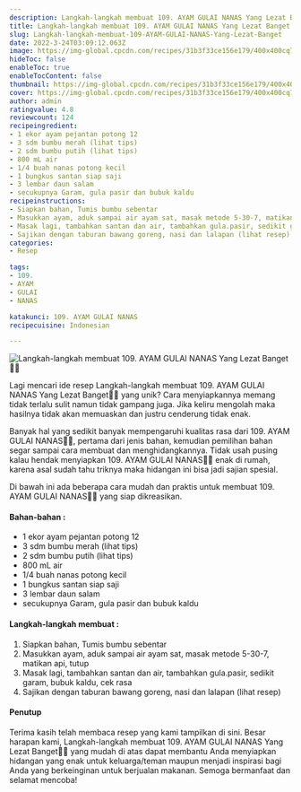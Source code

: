 ```yaml
---
description: Langkah-langkah membuat 109. AYAM GULAI NANAS Yang Lezat Banget"
title: Langkah-langkah membuat 109. AYAM GULAI NANAS Yang Lezat Banget
slug: Langkah-langkah-membuat-109-AYAM-GULAI-NANAS-Yang-Lezat-Banget
date: 2022-3-24T03:09:12.063Z
image: https://img-global.cpcdn.com/recipes/31b3f33ce156e179/400x400cq70/photo.jpg
hideToc: false
enableToc: true
enableTocContent: false
thumbnail: https://img-global.cpcdn.com/recipes/31b3f33ce156e179/400x400cq70/photo.jpg
cover: https://img-global.cpcdn.com/recipes/31b3f33ce156e179/400x400cq70/photo.jpg
author: admin
ratingvalue: 4.8
reviewcount: 124
recipeingredient:
- 1 ekor ayam pejantan potong 12
- 3 sdm bumbu merah (lihat tips)
- 2 sdm bumbu putih (lihat tips)
- 800 mL air
- 1/4 buah nanas potong kecil
- 1 bungkus santan siap saji
- 3 lembar daun salam
- secukupnya Garam, gula pasir dan bubuk kaldu
recipeinstructions:
- Siapkan bahan, Tumis bumbu sebentar
- Masukkan ayam, aduk sampai air ayam sat, masak metode 5-30-7, matikan api, tutup
- Masak lagi, tambahkan santan dan air, tambahkan gula.pasir, sedikit garam, bubuk kaldu, cek rasa
- Sajikan dengan taburan bawang goreng, nasi dan lalapan (lihat resep)
categories:
- Resep

tags:
- 109.
- AYAM
- GULAI
- NANAS

katakunci: 109. AYAM GULAI NANAS
recipecuisine: Indonesian

---
```


![Langkah-langkah membuat 109. AYAM GULAI NANAS Yang Lezat Banget👩‍🍳](https://img-global.cpcdn.com/recipes/31b3f33ce156e179/400x400cq70/photo.jpg)

Lagi mencari ide resep Langkah-langkah membuat 109. AYAM GULAI NANAS Yang Lezat Banget👩‍🍳 yang unik? Cara menyiapkannya memang tidak terlalu sulit namun tidak gampang juga. Jika keliru mengolah maka hasilnya tidak akan memuaskan dan justru cenderung tidak enak.

Banyak hal yang sedikit banyak mempengaruhi kualitas rasa dari 109. AYAM GULAI NANAS👩‍🍳, pertama dari jenis bahan, kemudian pemilihan bahan segar sampai cara membuat dan menghidangkannya. Tidak usah pusing kalau hendak menyiapkan 109. AYAM GULAI NANAS👩‍🍳 enak di rumah, karena asal sudah tahu triknya maka hidangan ini bisa jadi sajian spesial.

Di bawah ini ada beberapa cara mudah dan praktis untuk membuat 109. AYAM GULAI NANAS👩‍🍳 yang siap dikreasikan.

<!--inarticleads1-->

#### Bahan-bahan :

- 1 ekor ayam pejantan potong 12
- 3 sdm bumbu merah (lihat tips)
- 2 sdm bumbu putih (lihat tips)
- 800 mL air
- 1/4 buah nanas potong kecil
- 1 bungkus santan siap saji
- 3 lembar daun salam
- secukupnya Garam, gula pasir dan bubuk kaldu

<!--inarticleads2-->

#### Langkah-langkah membuat :

1. Siapkan bahan, Tumis bumbu sebentar
1. Masukkan ayam, aduk sampai air ayam sat, masak metode 5-30-7, matikan api, tutup
1. Masak lagi, tambahkan santan dan air, tambahkan gula.pasir, sedikit garam, bubuk kaldu, cek rasa
1. Sajikan dengan taburan bawang goreng, nasi dan lalapan (lihat resep)

#### Penutup

Terima kasih telah membaca resep yang kami tampilkan di sini. Besar harapan kami, Langkah-langkah membuat 109. AYAM GULAI NANAS Yang Lezat Banget👩‍🍳 yang mudah di atas dapat membantu Anda menyiapkan hidangan yang enak untuk keluarga/teman maupun menjadi inspirasi bagi Anda yang berkeinginan untuk berjualan makanan. Semoga bermanfaat dan selamat mencoba!